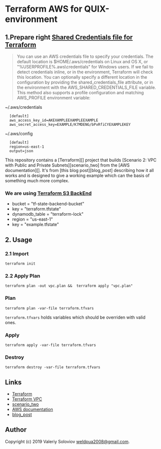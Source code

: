 # Terraform AWS for QUIX-environment

## 1.Prepare right [Shared Credentials file for Terraform](https://www.terraform.io/docs/providers/aws/index.html#shared-credentials-file)

  > You can use an AWS credentials file to specify your credentials. The default location is $HOME/.aws/credentials on Linux and OS X, or "%USERPROFILE%\.aws\credentials" for Windows
  > users. If we fail to detect credentials inline, or in the environment, Terraform will check this location. You can optionally specify a different location in the configuration by
  > providing the shared_credentials_file attribute, or in the environment with the AWS_SHARED_CREDENTIALS_FILE variable. This method also supports a profile configuration and matching
  > AWS_PROFILE environment variable:

~/.aws/credentials
```
  [default]
  aws_access_key_id=AKEXAMPLEEXAMPLEEXAMPLE
  aws_secret_access_key=EXAMPLE/K7MDENG/bPxRfiCYEXAMPLEKEY
```

~/.aws/config
```
  [default]
  region=us-east-1
  output=json
```  

This repository contains a [Terraform][] project that builds [Scenario 2: VPC
with Public and Private Subnets][scenario_two] from the [AWS documentation][].
It's from [this blog post][blog_post] describing how it all works and is
designed to give a working example which can the basis of something much more
complex.

### We are using [Terraform S3 BackEnd](https://www.terraform.io/docs/backends/types/s3.html)
* bucket = "tf-state-backend-bucket"
* key            = "terraform.tfstate"
* dynamodb_table = "terraform-lock"
* region = "us-east-1"
* key = "example.tfstate"

## 2. Usage
### 2.1 Import
```
terraform init
```
### 2.2 Apply Plan
```
terraform plan -out vpc.plan &&  terraform apply "vpc.plan"
```

### Plan

```
terraform plan -var-file terraform.tfvars
```

`terraform.tfvars` holds variables which should be overriden with valid ones.

### Apply

```
terraform apply -var-file terraform.tfvars
```

### Destroy

```
terraform destroy -var-file terraform.tfvars
```


## Links
* [Terraform](http://terraform.io)
* [Terraform VPC](https://nickcharlton.net/posts/terraform-aws-vpc.html)
* [scenario_two](http://docs.aws.amazon.com/AmazonVPC/latest/UserGuide/VPC_Scenario2.html)
* [AWS documentation](http://aws.amazon.com/documentation/)
* [blog_post](https://nickcharlton.net/posts/terraform-aws-vpc.html)

## Author

Copyright (c) 2019 Valeriy Soloviov <weldpua2008@gmail.com>.
